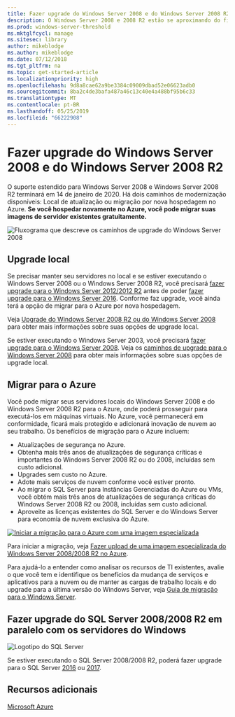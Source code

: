 ```yaml
---
title: Fazer upgrade do Windows Server 2008 e do Windows Server 2008 R2
description: O Windows Server 2008 e 2008 R2 estão se aproximando do fim de serviço. Saiba como fazer upgrade local ou hospedar novamente no Azure.
ms.prod: windows-server-threshold
ms.mktglfcycl: manage
ms.sitesec: library
author: mikeblodge
ms.author: mikeblodge
ms.date: 07/12/2018
ms.tgt_pltfrm: na
ms.topic: get-started-article
ms.localizationpriority: high
ms.openlocfilehash: 9d8a8cae62a9be3384c09009dbad52e06623adb0
ms.sourcegitcommit: 8ba2c4de3bafa487a46c13c40e4a488bf95b6c33
ms.translationtype: MT
ms.contentlocale: pt-BR
ms.lasthandoff: 05/25/2019
ms.locfileid: "66222908"
---
```

# <a name="upgrade-windows-server-2008-and-windows-server-2008-r2"></a>Fazer upgrade do Windows Server 2008 e do Windows Server 2008 R2

O suporte estendido para Windows Server 2008 e Windows Server 2008 R2 terminará em 14 de janeiro de 2020. Há dois caminhos de modernização disponíveis: Local de atualização ou migração por nova hospedagem no Azure. **Se você hospedar novamente no Azure, você pode migrar suas imagens de servidor existentes gratuitamente.**

![Fluxograma que descreve os caminhos de upgrade do Windows Server 2008](media/WS08_upgrade_paths.png)


## <a name="on-premises-upgrade"></a>Upgrade local
Se precisar manter seu servidores no local e se estiver executando o Windows Server 2008 ou o Windows Server 2008 R2, você precisará [fazer upgrade para o Windows Server 2012/2012 R2](installation-and-upgrade.md#upgrading-to-windows-server-2012-r2) antes de poder [fazer upgrade para o Windows Server 2016](installation-and-upgrade.md#upgrading-to-windows-server-2016). Conforme faz upgrade, você ainda terá a opção de migrar para o Azure por nova hospedagem.

Veja [Upgrade do Windows Server 2008 R2 ou do Windows Server 2008](installation-and-upgrade.md#upgrading-from-windows-server-2008-r2-or-windows-server-2008) para obter mais informações sobre suas opções de upgrade local.

Se estiver executando o Windows Server 2003, você precisará [fazer upgrade para o Windows Server 2008](https://docs.microsoft.com/previous-versions/windows/it-pro/windows-server-2008-R2-and-2008/ff972408(v%3dws.10)). Veja os [caminhos de upgrade para o Windows Server 2008](https://docs.microsoft.com/previous-versions/windows/it-pro/windows-server-2008-R2-and-2008/dd979563(v=ws.10)) para obter mais informações sobre suas opções de upgrade local.


## <a name="migrate-to-azure"></a>Migrar para o Azure
Você pode migrar seus servidores locais do Windows Server 2008 e do Windows Server 2008 R2 para o Azure, onde poderá prosseguir para executá-los em máquinas virtuais. No Azure, você permanecerá em conformidade, ficará mais protegido e adicionará inovação de nuvem ao seu trabalho. Os benefícios de migração para o Azure incluem:

- Atualizações de segurança no Azure.
- Obtenha mais três anos de atualizações de segurança críticas e importantes do Windows Server 2008 R2 ou do 2008, incluídas sem custo adicional. 
- Upgrades sem custo no Azure.
- Adote mais serviços de nuvem conforme você estiver pronto.
- Ao migrar o SQL Server para Instâncias Gerenciadas do Azure ou VMs, você obtém mais três anos de atualizações de segurança críticas do Windows Server 2008 R2 ou 2008, incluídas sem custo adicional. 
- Aproveite as licenças existentes do SQL Server e do Windows Server para economia de nuvem exclusiva do Azure.

[![Iniciar a migração para o Azure com uma imagem especializada](./media/WS08-image-banner-small.png)](uploading-specialized-WS08-image-to-azure.md)

Para iniciar a migração, veja [Fazer upload de uma imagem especializada do Windows Server 2008/2008 R2 no Azure](uploading-specialized-WS08-image-to-azure.md).

Para ajudá-lo a entender como analisar os recursos de TI existentes, avalie o que você tem e identifique os benefícios da mudança de serviços e aplicativos para a nuvem ou de manter as cargas de trabalho locais e do upgrade para a última versão do Windows Server, veja [Guia de migração para o Windows Server](https://go.microsoft.com/fwlink/?linkid=872689).

## <a name="upgrade-sql-server-20082008-r2-in-parallel-with-your-windows-servers"></a>Fazer upgrade do SQL Server 2008/2008 R2 em paralelo com os servidores do Windows

![Logotipo do SQL Server](media/sqlr2.jpg)

Se estiver executando o SQL Server 2008/2008 R2, poderá fazer upgrade para o SQL Server [2016](https://docs.microsoft.com/sql/sql-server/sql-server-technical-documentation?view=sql-server-2016) ou [2017](https://docs.microsoft.com/sql/sql-server/sql-server-technical-documentation?view=sql-server-2017).


## <a name="additional-resources"></a>Recursos adicionais
[Microsoft Azure](https://docs.microsoft.com/azure/#pivot=products)